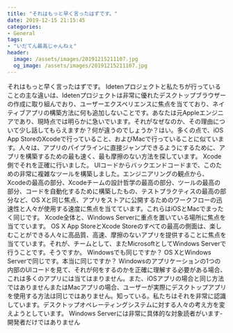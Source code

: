 ```yaml
---
title: "それはもっと早く言ったはずです。"
date: 2019-12-15 21:15:45
categories:
- General
tags:
- "いだてん最高じゃんねぇ"
header:
  image: /assets/images/20191215211107.jpg
  og_image: /assets/images/20191215211107.jpg
---
```


それはもっと早く言ったはずです。 Idetenプロジェクトと私たちが行っていることの主な違いは、Idetenプロジェクトは非常に優れたデスクトップブラウザーの作成に取り組んでおり、ユーザーエクスペリエンスに焦点を当てており、ネイティブアプリの構築方法に何も追加しないことです。あなたは元Appleエンジニアであり、現時点では明らかに急いでいます。それがなぜなのか、その理由について少し話してもらえますか？何が違うのでしょうか？はい。多くの点で、iOS App StoreのXcodeで行っていること、およびMacで行っていることに似ています。人々は、アプリのパイプラインに直接ジャンプできるようにするために、アプリを構築するための最も速く、最も摩擦のない方法を探しています。 Xcode側でそれを正確に行いました。 UIコードからバックエンドコードまで、このための非常に複雑なツールを構築しました。エンジニアリングの観点から、Xcodeの最高の部分、Xcodeチームの設計哲学の最高の部分、ツールの最高の部分、コードを自動化するために構築したもの、テストプラクティスの最高の部分など、OS Xと同じ焦点、アプリをストアに公開するためのワークフローの迅速性と人々が使用する速度に焦点を当てています。これらはiOSとMacでまったく同じです。 Xcode全体と、Windows Serverに重点を置いている場所に焦点を当てています。 OS X App StoreとXcode Storeのすべての最高の側面は、楽しむことができる人々に高品質、高速、摩擦のないアプリを提供することに焦点を当てています。それが、チームとして、またMicrosoftとしてWindows Serverで行うことです。そうですか。 Windowsでも同じですか？ OS XとWindows Serverで同じです。本当に同じですか？ Windowsのアプリケーションの1つの内部のUIコードを見て、それが何をするのかを正確に理解する必要がある場合、これは多くのアプリには当てはまりません。また、iOSアプリの場合と同じ方法ではありませんまたはMacアプリの場合、ユーザーが実際にデスクトップアプリを使用する方法は同じではありません。知っている。私たちはそれを非常に認識しています。デスクトップオペレーティングシステムに対する人々の考え方を変えようとしています。 Windows Serverには非常に具体的な対象読者がいます-開発者だけではありません
